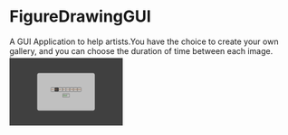 # FigureDrawingGUI
A GUI Application to help artists.You have the choice to create your own gallery, and you can choose the duration of time between each image.
[<img src="Screenshot_20230111_085909.png" width="200"/>](image.png)
